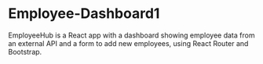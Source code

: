 # Employee-Dashboard1
EmployeeHub is a React app with a dashboard showing employee data from an external API and a form to add new employees, using React Router and Bootstrap.
